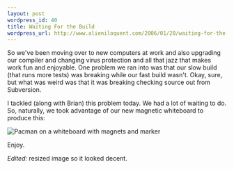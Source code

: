 ```yaml
---
layout: post
wordpress_id: 40
title: Waiting For the Build
wordpress_url: http://www.alieniloquent.com/2006/01/20/waiting-for-the-build/
---
```

So we've been moving over to new computers at work and also upgrading our
compiler and changing virus protection and all that jazz that makes work fun
and enjoyable. One problem we ran into was that our slow build (that runs more
tests) was breaking while our fast build wasn't. Okay, sure, but what was
weird was that it was breaking checking source out from Subversion.

I tackled (along with Brian) this problem today. We had a lot of waiting to
do. So, naturally, we took advantage of our new magnetic whiteboard to produce
this:

![Pacman on a whiteboard with magnets and marker][1]

Enjoy.

_Edited:_ resized image so it looked decent.

   [1]: http://blog.alieniloquent.com/images/pacman.jpg

